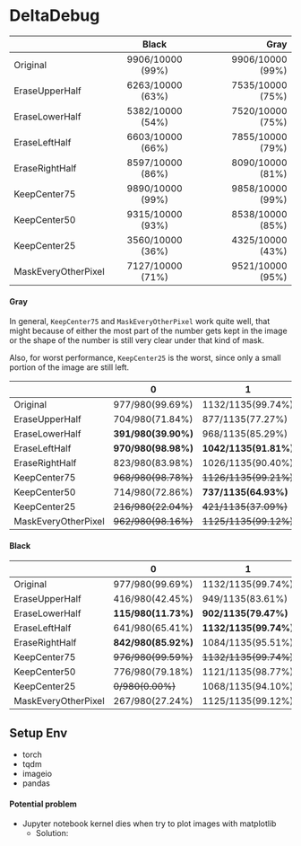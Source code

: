 



# DeltaDebug

|                     |      Black       |             Gray |
|---------------------|:----------------:|-----------------:|
| Original            | 9906/10000 (99%) | 9906/10000 (99%) |
| EraseUpperHalf      | 6263/10000 (63%) | 7535/10000 (75%) |
| EraseLowerHalf      | 5382/10000 (54%) | 7520/10000 (75%) |
| EraseLeftHalf       | 6603/10000 (66%) | 7855/10000 (79%) |
| EraseRightHalf      | 8597/10000 (86%) | 8090/10000 (81%) |
| KeepCenter75        | 9890/10000 (99%) | 9858/10000 (99%) |
| KeepCenter50        | 9315/10000 (93%) | 8538/10000 (85%) |
| KeepCenter25        | 3560/10000 (36%) | 4325/10000 (43%) |
| MaskEveryOtherPixel | 7127/10000 (71%) | 9521/10000 (95%) |
                                                              
#### Gray
  In general, `KeepCenter75` and `MaskEveryOtherPixel` work quite well, that might because of either the most part of 
  the number gets kept in the image or the shape of the number is still very clear under that kind of mask.

   Also, for worst performance, `KeepCenter25` is the worst, since only a small portion of the image are still left.

|                     | 0                          | 1                      | 2                      | 3                      | 4                    | 5                    | 6                    | 7                     | 8                    | 9                     |
|---------------------|----------------------------|------------------------|------------------------|------------------------|----------------------|----------------------|----------------------|-----------------------|----------------------|-----------------------|
| Original            | 977/980(99.69%)            | 1132/1135(99.74%)      | 1021/1032(98.93%)      | 1005/1010(99.50%)      | 974/982(99.19%)      | 883/892(98.99%)      | 944/958(98.54%)      | 1019/1028(99.12%)     | 961/974(98.67%)      | 990/1009(98.12%)      |
| EraseUpperHalf      | 704/980(71.84%)            | 877/1135(77.27%)       | **973/1032(94.28%)**   | 719/1010(71.19%)       | 908/982(92.46%)      | 522/892(58.52%)      | 887/958(92.59%)      | 755/1028(73.44%)      | 910/974(93.43%)      | **280/1009(27.75%)**  |
| EraseLowerHalf      | **391/980(39.90%)**        | 968/1135(85.29%)       | **369/1032(35.76%)**   | 783/1010(77.52%)       | **927/982(94.40%)**  | **863/892(96.75%)**  | 745/958(77.77%)      | **1021/1028(99.32%)** | **710/974(72.90%)**  | 743/1009(73.64%)      |
| EraseLeftHalf       | **970/980(98.98%)**        | **1042/1135(91.81%)**  | 966/1032(93.60%)       | **145/1010(14.36%)**   | 918/982(93.48%)      | 799/892(89.57%)      | **926/958(96.66%)**  | **637/1028(61.96%)**  | **927/974(95.17%)**  | 525/1009(52.03%)      |
| EraseRightHalf      | 823/980(83.98%)            | 1026/1135(90.40%)      | 690/1032(66.86%)       | **992/1010(98.22%)**   | 722/982(73.52%)      | **360/892(40.36%)**  | **721/958(75.26%)**  | 881/1028(85.70%)      | 896/974(91.99%)      | **979/1009(97.03%)**  |
| KeepCenter75        | <del>968/980(98.78%)       | <del>1126/1135(99.21%) | <del>1020/1032(98.84%) | <del>1003/1010(99.31%) | <del>963/982(98.07%) | <del>881/892(98.77%) | <del>943/958(98.43%) | 1003/1028(97.57%)     | <del>956/974(98.15%) | <del>995/1009(98.61%) |
| KeepCenter50        | 714/980(72.86%)            | **737/1135(64.93%)**   | 943/1032(91.38%)       | 980/1010(97.03%)       | **665/982(67.72%)**  | 813/892(91.14%)      | 839/958(87.58%)      | 944/1028(91.83%)      | 926/974(95.07%)      | 977/1009(96.83%)      |
| KeepCenter25        | <del>216/980(22.04%)       | <del>421/1135(37.09%)  | <del>89/1032(8.62%)    | 678/1010(67.13%)       | <del>89/982(9.06%)   | 459/892(51.46%)      | <del>130/958(13.57%) | 664/1028(64.59%)      | 851/974(87.37%)      | 728/1009(72.15%)      |
| MaskEveryOtherPixel | <del>962/980(98.16%)</del> | <del>1125/1135(99.12%) | 961/1032(93.12%)       | 972/1010(96.24%)       | <del>935/982(95.21%) | 779/892(87.33%)      | <del>930/958(97.08%) | 930/1028(90.47%)      | <del>967/974(99.28%) | 960/1009(95.14%)      | 

####  Black
  
|                     | 0                    | 1                      | 2                      | 3                      | 4                    | 5                    | 6                    | 7                      | 8                    | 9                     |
|---------------------|----------------------|------------------------|------------------------|------------------------|----------------------|----------------------|----------------------|------------------------|----------------------|-----------------------|
| Original            | 977/980(99.69%)      | 1132/1135(99.74%)      | 1021/1032(98.93%)      | 1005/1010(99.50%)      | 974/982(99.19%)      | 883/892(98.99%)      | 944/958(98.54%)      | 1019/1028(99.12%)      | 961/974(98.67%)      | 990/1009(98.12%)      |
| EraseUpperHalf      | 416/980(42.45%)      | 949/1135(83.61%)       | **999/1032(96.80%)**   | **372/1010(36.83%)**   | 548/982(55.80%)      | **708/892(79.37%)**  | **873/958(91.13%)**  | **739/1028(71.89%)**   | 303/974(31.11%)      | 356/1009(35.28%)      |
| EraseLowerHalf      | **115/980(11.73%)**  | **902/1135(79.47%)**   | **270/1032(26.16%)**   | 974/1010(96.44%)       | 811/982(82.59%)      | 874/892(97.98%)      | **49/958(5.11%)**    | 910/1028(88.52%)       | 109/974(11.19%)      | 368/1009(36.47%)      |
| EraseLeftHalf       | 641/980(65.41%)      | **1132/1135(99.74%)**  | 818/1032(79.26%)       | 921/1010(91.19%)       | **546/982(55.60%)**  | 850/892(95.29%)      | 645/958(67.33%)      | 929/1028(90.37%)       | **89/974(9.14%)**    | **32/1009(3.17%)**    |
| EraseRightHalf      | **842/980(85.92%)**  | 1084/1135(95.51%)      | 898/1032(87.02%)       | 893/1010(88.42%)       | 699/982(71.18%)      | 817/892(91.59%)      | 792/958(82.67%)      | 899/1028(87.45%)       | 818/974(83.98%)      | 855/1009(84.74%)      | 
| KeepCenter75        | <del>976/980(99.59%) | <del>1132/1135(99.74%) | <del>1022/1032(99.03%) | <del>1003/1010(99.31%) | <del>977/982(99.49%) | <del>882/892(98.88%) | <del>944/958(98.54%) | <del>1010/1028(98.25%) | <del>964/974(98.97%) | <del>980/1009(97.13%) | 
| KeepCenter50        | 776/980(79.18%)      | 1121/1135(98.77%)      | 961/1032(93.12%)       | 950/1010(94.06%)       | **948/982(96.54%)**  | 835/892(93.61%)      | 931/958(97.18%)      | **985/1028(95.82%)**   | **843/974(86.55%)**  | **965/1009(95.64%)**  | 
| KeepCenter25        | <del>0/980(0.00%)    | 1068/1135(94.10%)      | 371/1032(35.95%)       | 852/1010(84.36%)       | <del>154/982(15.68%) | 781/892(87.56%)      | <del>0/958(0.00%)    | <del>40/1028(3.89%)    | <del>0/974(0.00%)    | 294/1009(29.14%)      |
| MaskEveryOtherPixel | 267/980(27.24%)      | 1125/1135(99.12%)      | 982/1032(95.16%)       | **988/1010(97.82%)**   | 650/982(66.19%)      | **880/892(98.65%)**  | 631/958(65.87%)      | 972/1028(94.55%)       | 383/974(39.32%)      | 249/1009(24.68%)      | 


## Setup Env

- torch
- tqdm
- imageio
- pandas

#### Potential problem
- Jupyter notebook kernel dies when try to plot images with matplotlib
  - Solution: 